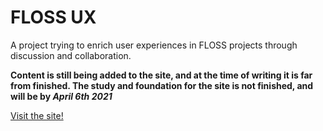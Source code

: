 # FLOSS UX
A project trying to enrich user experiences in FLOSS projects through discussion and collaboration.

**Content is still being added to the site, and at the time of writing it is far from finished. The study and foundation for the site is not finished, and will be by *April 6th 2021***

[Visit the site!](https://dani763f.github.io/FLOSS_UX)
